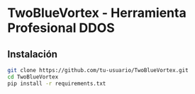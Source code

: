 # TwoBlueVortex - Herramienta Profesional DDOS

## Instalación

```bash
git clone https://github.com/tu-usuario/TwoBlueVortex.git
cd TwoBlueVortex
pip install -r requirements.txt
